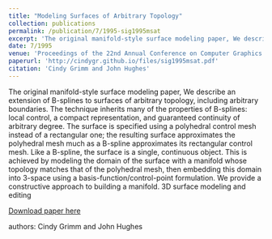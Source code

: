 ```yaml
---
title: "Modeling Surfaces of Arbitrary Topology"
collection: publications
permalink: /publication/7/1995-sig1995msat
excerpt: 'The original manifold-style surface modeling paper, We describe an extension of B-splines to surfaces of arbitrary topology,  including arbitrary boundaries. The technique inherits many of the properties of B-splines: local control,  a compact representation,  and guaranteed continuity of arbitrary degree. The surface is specified using a polyhedral control mesh instead of a rectangular one; the resulting surface approximates the polyhedral mesh much as a B-spline approximates its rectangular control mesh. Like a B-spline,  the surface is a single,  continuous object. This is achieved by modeling the domain of the surface with a manifold whose topology matches that of the polyhedral mesh,  then embedding this domain into 3-space using a basis-function/control-point formulation. We provide a constructive approach to building a manifold.  3D surface modeling and editing, '
date: 7/1995
venue: 'Proceedings of the 22nd Annual Conference on Computer Graphics and Interactive Techniques'
paperurl: 'http://cindygr.github.io/files/sig1995msat.pdf'
citation: 'Cindy Grimm and John Hughes'
---
```

The original manifold-style surface modeling paper, We describe an extension of B-splines to surfaces of arbitrary topology,  including arbitrary boundaries. The technique inherits many of the properties of B-splines: local control,  a compact representation,  and guaranteed continuity of arbitrary degree. The surface is specified using a polyhedral control mesh instead of a rectangular one; the resulting surface approximates the polyhedral mesh much as a B-spline approximates its rectangular control mesh. Like a B-spline,  the surface is a single,  continuous object. This is achieved by modeling the domain of the surface with a manifold whose topology matches that of the polyhedral mesh,  then embedding this domain into 3-space using a basis-function/control-point formulation. We provide a constructive approach to building a manifold.  3D surface modeling and editing

[Download paper here](http://cindygr.github.io/files/sig1995msat.pdf)

authors: Cindy Grimm and John Hughes
